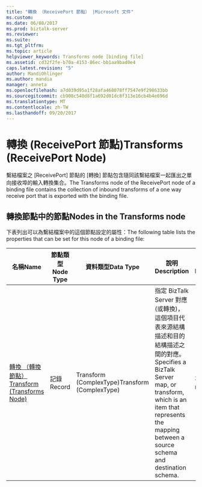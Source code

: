 ```yaml
---
title: "轉換 （ReceivePort 節點） |Microsoft 文件"
ms.custom: 
ms.date: 06/08/2017
ms.prod: biztalk-server
ms.reviewer: 
ms.suite: 
ms.tgt_pltfrm: 
ms.topic: article
helpviewer_keywords: Transforms node [binding file]
ms.assetid: cd32f2fe-b70a-4153-86ec-bb1aa9bad0e4
caps.latest.revision: "5"
author: MandiOhlinger
ms.author: mandia
manager: anneta
ms.openlocfilehash: a7d039d95a1f28afa468078ff7547e9f298633bb
ms.sourcegitcommit: cb908c540d8f1a692d01dc8f313e16cb4b4e696d
ms.translationtype: MT
ms.contentlocale: zh-TW
ms.lasthandoff: 09/20/2017
---
```

# <a name="transforms-receiveport-node"></a><span data-ttu-id="0c435-102">轉換 (ReceivePort 節點)</span><span class="sxs-lookup"><span data-stu-id="0c435-102">Transforms (ReceivePort Node)</span></span>
<span data-ttu-id="0c435-103">繫結檔案之 [ReceivePort] 節點的 [轉換] 節點包含隨同該繫結檔案一起匯出之單向接收埠的輸入轉換集合。</span><span class="sxs-lookup"><span data-stu-id="0c435-103">The Transforms node of the ReceivePort node of a binding file contains the collection of inbound transforms of a one way receive port that is exported with the binding file.</span></span>  
  
## <a name="nodes-in-the-transforms-node"></a><span data-ttu-id="0c435-104">轉換節點中的節點</span><span class="sxs-lookup"><span data-stu-id="0c435-104">Nodes in the Transforms node</span></span>  
 <span data-ttu-id="0c435-105">下表列出可以為繫結檔案中的這個節點設定的屬性：</span><span class="sxs-lookup"><span data-stu-id="0c435-105">The following table lists the properties that can be set for this node of a binding file:</span></span>  
  
|<span data-ttu-id="0c435-106">**名稱**</span><span class="sxs-lookup"><span data-stu-id="0c435-106">**Name**</span></span>|<span data-ttu-id="0c435-107">**節點類型**</span><span class="sxs-lookup"><span data-stu-id="0c435-107">**Node Type**</span></span>|<span data-ttu-id="0c435-108">**資料類型**</span><span class="sxs-lookup"><span data-stu-id="0c435-108">**Data Type**</span></span>|<span data-ttu-id="0c435-109">**說明**</span><span class="sxs-lookup"><span data-stu-id="0c435-109">**Description**</span></span>|<span data-ttu-id="0c435-110">**限制**</span><span class="sxs-lookup"><span data-stu-id="0c435-110">**Restrictions**</span></span>|<span data-ttu-id="0c435-111">**註解**</span><span class="sxs-lookup"><span data-stu-id="0c435-111">**Comments**</span></span>|  
|--------------|-------------------|-------------------|---------------------|----------------------|------------------|  
|[<span data-ttu-id="0c435-112">轉換 （轉換節點）</span><span class="sxs-lookup"><span data-stu-id="0c435-112">Transform (Transforms Node)</span></span>](../core/transform-transforms-node.md)|<span data-ttu-id="0c435-113">記錄</span><span class="sxs-lookup"><span data-stu-id="0c435-113">Record</span></span>|<span data-ttu-id="0c435-114">Transform (ComplexType)</span><span class="sxs-lookup"><span data-stu-id="0c435-114">Transform (ComplexType)</span></span>|<span data-ttu-id="0c435-115">指定 BizTalk Server 對應 (或轉換)，這個項目代表來源結構描述和目的結構描述之間的對應。</span><span class="sxs-lookup"><span data-stu-id="0c435-115">Specifies a BizTalk Server map, or transform, which is an item that represents the mapping between a source schema and destination schema.</span></span>|<span data-ttu-id="0c435-116">不需要</span><span class="sxs-lookup"><span data-stu-id="0c435-116">Not required</span></span>|<span data-ttu-id="0c435-117">預設值：無</span><span class="sxs-lookup"><span data-stu-id="0c435-117">Default value: none</span></span>|